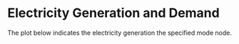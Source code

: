 # Electricity Generation and Demand

The plot below indicates the electricity generation the specified mode node.
